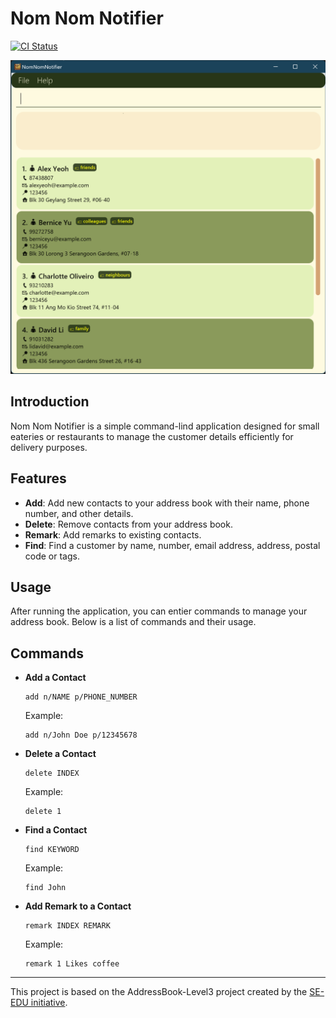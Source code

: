 # Nom Nom Notifier

[![CI Status](https://github.com/AY2425S1-CS2103T-T13-2/tp/actions/workflows/gradle.yml/badge.svg?branch=master)](https://github.com/AY2425S1-CS2103T-T13-2/tp/actions)

![Ui](docs/images/Ui.png)
## Introduction

Nom Nom Notifier is a simple command-lind application designed for small eateries or restaurants to manage the customer details efficiently for delivery purposes.

## Features
- **Add**: Add new contacts to your address book with their name, phone number, and other details.
- **Delete**: Remove contacts from your address book.
- **Remark**: Add remarks to existing contacts.
- **Find**: Find a customer by name, number, email address, address, postal code or tags.

## Usage
After running the application, you can entier commands to manage your address book. Below is a list of commands and their usage.

## Commands
- **Add a Contact**
    ```
    add n/NAME p/PHONE_NUMBER
    ```
  Example:
    ```
    add n/John Doe p/12345678
    ```
- **Delete a Contact**
  ```
  delete INDEX
  ```
  Example:
  ```
  delete 1
  ```
- **Find a Contact**
    ```
    find KEYWORD
    ```
  Example:
    ```
    find John
    ```
- **Add Remark to a Contact**
    ```
    remark INDEX REMARK
    ```
  Example:
    ```
    remark 1 Likes coffee
    ```
---
This project is based on the AddressBook-Level3 project created by the [SE-EDU initiative](https://se-education.org).
